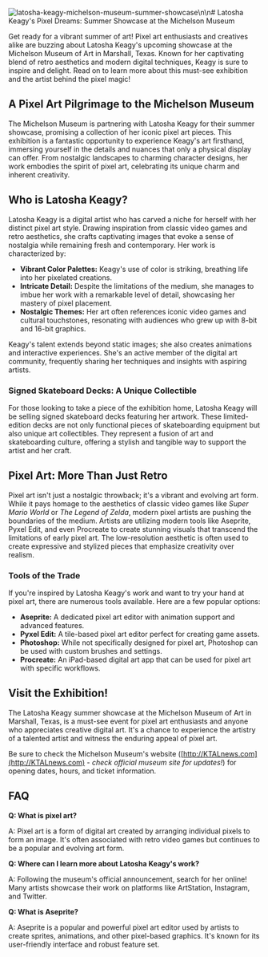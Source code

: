 ![latosha-keagy-michelson-museum-summer-showcase](https://images.pexels.com/photos/422220/pexels-photo-422220.jpeg?auto=compress&cs=tinysrgb&fit=crop&h=627&w=1200)\n\n# Latosha Keagy's Pixel Dreams: Summer Showcase at the Michelson Museum

Get ready for a vibrant summer of art! Pixel art enthusiasts and creatives alike are buzzing about Latosha Keagy's upcoming showcase at the Michelson Museum of Art in Marshall, Texas. Known for her captivating blend of retro aesthetics and modern digital techniques, Keagy is sure to inspire and delight. Read on to learn more about this must-see exhibition and the artist behind the pixel magic!

## A Pixel Art Pilgrimage to the Michelson Museum

The Michelson Museum is partnering with Latosha Keagy for their summer showcase, promising a collection of her iconic pixel art pieces. This exhibition is a fantastic opportunity to experience Keagy's art firsthand, immersing yourself in the details and nuances that only a physical display can offer. From nostalgic landscapes to charming character designs, her work embodies the spirit of pixel art, celebrating its unique charm and inherent creativity.

## Who is Latosha Keagy?

Latosha Keagy is a digital artist who has carved a niche for herself with her distinct pixel art style. Drawing inspiration from classic video games and retro aesthetics, she crafts captivating images that evoke a sense of nostalgia while remaining fresh and contemporary. Her work is characterized by:

*   **Vibrant Color Palettes:** Keagy's use of color is striking, breathing life into her pixelated creations.
*   **Intricate Detail:** Despite the limitations of the medium, she manages to imbue her work with a remarkable level of detail, showcasing her mastery of pixel placement.
*   **Nostalgic Themes:** Her art often references iconic video games and cultural touchstones, resonating with audiences who grew up with 8-bit and 16-bit graphics.

Keagy's talent extends beyond static images; she also creates animations and interactive experiences. She's an active member of the digital art community, frequently sharing her techniques and insights with aspiring artists.

### Signed Skateboard Decks: A Unique Collectible

For those looking to take a piece of the exhibition home, Latosha Keagy will be selling signed skateboard decks featuring her artwork. These limited-edition decks are not only functional pieces of skateboarding equipment but also unique art collectibles. They represent a fusion of art and skateboarding culture, offering a stylish and tangible way to support the artist and her craft.

## Pixel Art: More Than Just Retro

Pixel art isn't just a nostalgic throwback; it's a vibrant and evolving art form. While it pays homage to the aesthetics of classic video games like *Super Mario World* or *The Legend of Zelda*, modern pixel artists are pushing the boundaries of the medium. Artists are utilizing modern tools like Aseprite, Pyxel Edit, and even Procreate to create stunning visuals that transcend the limitations of early pixel art. The low-resolution aesthetic is often used to create expressive and stylized pieces that emphasize creativity over realism.

### Tools of the Trade

If you're inspired by Latosha Keagy's work and want to try your hand at pixel art, there are numerous tools available. Here are a few popular options:

*   **Aseprite:** A dedicated pixel art editor with animation support and advanced features.
*   **Pyxel Edit:** A tile-based pixel art editor perfect for creating game assets.
*   **Photoshop:** While not specifically designed for pixel art, Photoshop can be used with custom brushes and settings.
*   **Procreate:** An iPad-based digital art app that can be used for pixel art with specific workflows.

## Visit the Exhibition!

The Latosha Keagy summer showcase at the Michelson Museum of Art in Marshall, Texas, is a must-see event for pixel art enthusiasts and anyone who appreciates creative digital art. It's a chance to experience the artistry of a talented artist and witness the enduring appeal of pixel art.

Be sure to check the Michelson Museum's website ([http://KTALnews.com](http://KTALnews.com) - *check official museum site for updates!*) for opening dates, hours, and ticket information.

## FAQ

**Q: What is pixel art?**

A: Pixel art is a form of digital art created by arranging individual pixels to form an image. It's often associated with retro video games but continues to be a popular and evolving art form.

**Q: Where can I learn more about Latosha Keagy's work?**

A: Following the museum's official announcement, search for her online! Many artists showcase their work on platforms like ArtStation, Instagram, and Twitter.

**Q: What is Aseprite?**

A: Aseprite is a popular and powerful pixel art editor used by artists to create sprites, animations, and other pixel-based graphics. It's known for its user-friendly interface and robust feature set.
